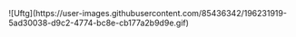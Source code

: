 
<div style = 'margin: auto'>![Uftg](https://user-images.githubusercontent.com/85436342/196231919-5ad30038-d9c2-4774-bc8e-cb177a2b9d9e.gif)</div>
